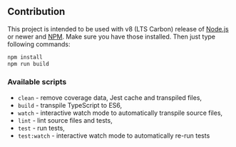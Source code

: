 ## Contribution

This project is intended to be used with v8 (LTS Carbon) release of [Node.js](https://nodejs.org/dist/latest-v8.x/docs/api/) or newer and [NPM](https://npmjs.com). Make sure you have those installed. Then just type following commands:

```sh
npm install
npm run build
```

### Available scripts

+ `clean` - remove coverage data, Jest cache and transpiled files,
+ `build` - transpile TypeScript to ES6,
+ `watch` - interactive watch mode to automatically transpile source files,
+ `lint` - lint source files and tests,
+ `test` - run tests,
+ `test:watch` - interactive watch mode to automatically re-run tests
